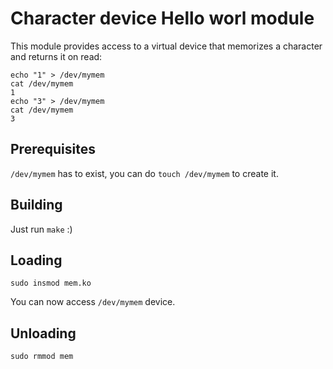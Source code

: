 Character device Hello worl module
==================================

This module provides access to a virtual device that 
memorizes a character and returns it on read:

    echo "1" > /dev/mymem
    cat /dev/mymem
    1
    echo "3" > /dev/mymem
    cat /dev/mymem
    3

Prerequisites
-------------

`/dev/mymem` has to exist, you can do `touch /dev/mymem` to create it.


Building
--------

Just run `make` :)


Loading
-------

    sudo insmod mem.ko

You can now access `/dev/mymem` device.


Unloading
---------

    sudo rmmod mem

